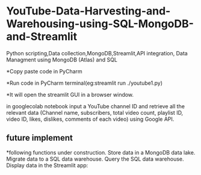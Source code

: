 # YouTube-Data-Harvesting-and-Warehousing-using-SQL-MongoDB-and-Streamlit
Python scripting,Data collection,MongoDB,Streamlit,API integration, Data
Managment using MongoDB (Atlas) and SQL

*Copy paste code in PyCharm

*Run code in PyCharm terminal(eg:streamlit run ./youtube1.py)

*It will open the streamlit GUI in a browser window.


in googlecolab notebook input a YouTube channel ID and retrieve all the relevant data
(Channel name, subscribers, total video count, playlist ID, video ID, likes,
dislikes, comments of each video) using Google API.


## future implement

*following functions under construction.
Store data in a MongoDB data lake.
Migrate data to a SQL data warehouse.
Query the SQL data warehouse.
Display data in the Streamlit app:













